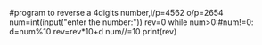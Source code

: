 #program to reverse a 4digits number,i/p=4562 o/p=2654
num=int(input("enter the number:"))
rev=0
while num>0:#num!=0:
    d=num%10
    rev=rev*10+d
    num//=10
print(rev)
